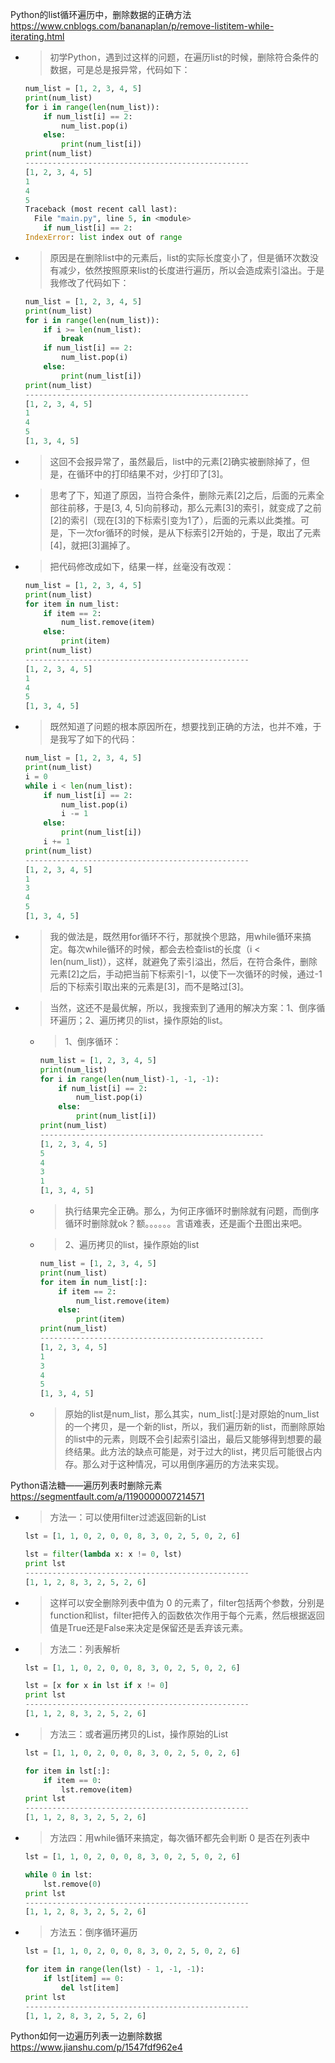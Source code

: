
Python的list循环遍历中，删除数据的正确方法 https://www.cnblogs.com/bananaplan/p/remove-listitem-while-iterating.html
- > 初学Python，遇到过这样的问题，在遍历list的时候，删除符合条件的数据，可是总是报异常，代码如下：
  ```py
  num_list = [1, 2, 3, 4, 5]
  print(num_list)
  for i in range(len(num_list)):
      if num_list[i] == 2:
          num_list.pop(i)
      else:
          print(num_list[i])
  print(num_list)
  --------------------------------------------------
  [1, 2, 3, 4, 5]
  1
  4
  5
  Traceback (most recent call last):
    File "main.py", line 5, in <module>
      if num_list[i] == 2:
  IndexError: list index out of range
  ```
- > 原因是在删除list中的元素后，list的实际长度变小了，但是循环次数没有减少，依然按照原来list的长度进行遍历，所以会造成索引溢出。于是我修改了代码如下：
  ```py
  num_list = [1, 2, 3, 4, 5]
  print(num_list)
  for i in range(len(num_list)):
      if i >= len(num_list):
          break
      if num_list[i] == 2:
          num_list.pop(i)
      else:
          print(num_list[i])
  print(num_list)
  --------------------------------------------------
  [1, 2, 3, 4, 5]
  1
  4
  5
  [1, 3, 4, 5]
  ```
- > 这回不会报异常了，虽然最后，list中的元素[2]确实被删除掉了，但是，在循环中的打印结果不对，少打印了[3]。
- > 思考了下，知道了原因，当符合条件，删除元素[2]之后，后面的元素全部往前移，于是[3, 4, 5]向前移动，那么元素[3]的索引，就变成了之前[2]的索引（现在[3]的下标索引变为1了），后面的元素以此类推。可是，下一次for循环的时候，是从下标索引2开始的，于是，取出了元素[4]，就把[3]漏掉了。
- > 把代码修改成如下，结果一样，丝毫没有改观：
  ```py
  num_list = [1, 2, 3, 4, 5]
  print(num_list)
  for item in num_list:
      if item == 2:
          num_list.remove(item)
      else:
          print(item)
  print(num_list)
  --------------------------------------------------
  [1, 2, 3, 4, 5]
  1
  4
  5
  [1, 3, 4, 5]
  ```
- > 既然知道了问题的根本原因所在，想要找到正确的方法，也并不难，于是我写了如下的代码：
  ```py
  num_list = [1, 2, 3, 4, 5]
  print(num_list)
  i = 0
  while i < len(num_list):
      if num_list[i] == 2:
          num_list.pop(i)
          i -= 1
      else:
          print(num_list[i])
      i += 1
  print(num_list)
  --------------------------------------------------
  [1, 2, 3, 4, 5]
  1
  3
  4
  5
  [1, 3, 4, 5]
  ```
- > 我的做法是，既然用for循环不行，那就换个思路，用while循环来搞定。每次while循环的时候，都会去检查list的长度（i < len(num_list)），这样，就避免了索引溢出，然后，在符合条件，删除元素[2]之后，手动把当前下标索引-1，以使下一次循环的时候，通过-1后的下标索引取出来的元素是[3]，而不是略过[3]。
- > 当然，这还不是最优解，所以，我搜索到了通用的解决方案：1、倒序循环遍历；2、遍历拷贝的list，操作原始的list。
  * > 1、倒序循环：
    ```py
    num_list = [1, 2, 3, 4, 5]
    print(num_list)
    for i in range(len(num_list)-1, -1, -1):
        if num_list[i] == 2:
            num_list.pop(i)
        else:
            print(num_list[i])
    print(num_list)
    --------------------------------------------------
    [1, 2, 3, 4, 5]
    5
    4
    3
    1
    [1, 3, 4, 5]
    ```
  * > 执行结果完全正确。那么，为何正序循环时删除就有问题，而倒序循环时删除就ok？额。。。。。。言语难表，还是画个丑图出来吧。
  * > 2、遍历拷贝的list，操作原始的list
    ```py
    num_list = [1, 2, 3, 4, 5]
    print(num_list)
    for item in num_list[:]:
        if item == 2:
            num_list.remove(item)    
        else:
            print(item)
    print(num_list)
    --------------------------------------------------
    [1, 2, 3, 4, 5]
    1
    3
    4
    5
    [1, 3, 4, 5]
    ```
  * > 原始的list是num_list，那么其实，num_list[:]是对原始的num_list的一个拷贝，是一个新的list，所以，我们遍历新的list，而删除原始的list中的元素，则既不会引起索引溢出，最后又能够得到想要的最终结果。此方法的缺点可能是，对于过大的list，拷贝后可能很占内存。那么对于这种情况，可以用倒序遍历的方法来实现。


Python语法糖——遍历列表时删除元素 https://segmentfault.com/a/1190000007214571
- > 方法一：可以使用filter过滤返回新的List
  ```py
  lst = [1, 1, 0, 2, 0, 0, 8, 3, 0, 2, 5, 0, 2, 6]

  lst = filter(lambda x: x != 0, lst)
  print lst
  --------------------------------------------------
  [1, 1, 2, 8, 3, 2, 5, 2, 6]
  ```
- > 这样可以安全删除列表中值为 0 的元素了，filter包括两个参数，分别是function和list，filter把传入的函数依次作用于每个元素，然后根据返回值是True还是False来决定是保留还是丢弃该元素。
- > 方法二：列表解析
  ```py
  lst = [1, 1, 0, 2, 0, 0, 8, 3, 0, 2, 5, 0, 2, 6]

  lst = [x for x in lst if x != 0]
  print lst
  --------------------------------------------------
  [1, 1, 2, 8, 3, 2, 5, 2, 6]
  ```
- > 方法三：或者遍历拷贝的List，操作原始的List
  ```py
  lst = [1, 1, 0, 2, 0, 0, 8, 3, 0, 2, 5, 0, 2, 6]

  for item in lst[:]:
      if item == 0:
          lst.remove(item)
  print lst
  --------------------------------------------------
  [1, 1, 2, 8, 3, 2, 5, 2, 6]
  ```
- > 方法四：用while循环来搞定，每次循环都先会判断 0 是否在列表中
  ```py
  lst = [1, 1, 0, 2, 0, 0, 8, 3, 0, 2, 5, 0, 2, 6]

  while 0 in lst:
      lst.remove(0)
  print lst
  --------------------------------------------------
  [1, 1, 2, 8, 3, 2, 5, 2, 6]
  ```
- > 方法五：倒序循环遍历
  ```py
  lst = [1, 1, 0, 2, 0, 0, 8, 3, 0, 2, 5, 0, 2, 6]

  for item in range(len(lst) - 1, -1, -1):
      if lst[item] == 0:
          del lst[item]
  print lst
  --------------------------------------------------
  [1, 1, 2, 8, 3, 2, 5, 2, 6]
  ```

Python如何一边遍历列表一边删除数据 https://www.jianshu.com/p/1547fdf962e4
